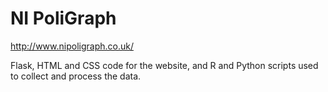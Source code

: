 # NI PoliGraph

http://www.nipoligraph.co.uk/

Flask, HTML and CSS code for the website, and R and Python scripts used to collect and process the data.

